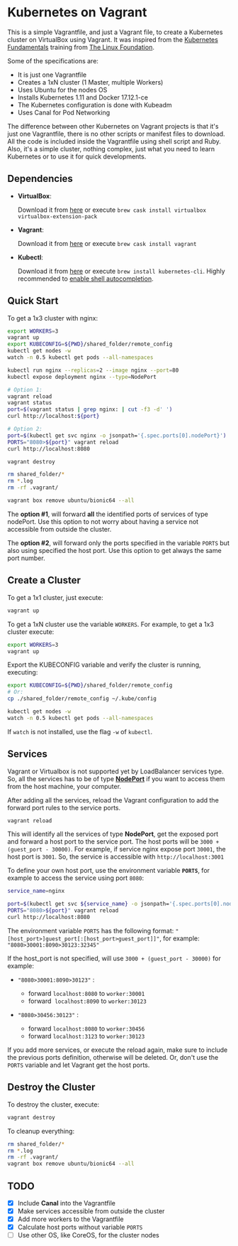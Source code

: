 # Kubernetes on Vagrant

This is a simple Vagrantfile, and just a Vagrant file, to create a Kubernetes cluster on VirtualBox using Vagrant. It was inspired from the [Kubernetes Fundamentals](https://www.cncf.io/certification/training/) training from [The Linux Foundation](https://www.cncf.io).

Some of the specifications are:

- It is just one Vagrantfile
- Creates a 1xN cluster (1 Master, multiple Workers)
- Uses Ubuntu for the nodes OS
- Installs Kubernetes 1.11 and Docker 17.12.1-ce
- The Kubernetes configuration is done with Kubeadm
- Uses Canal for Pod Networking

The difference between other Kubernetes on Vagrant projects is that it's just one Vagrantfile, there is no other scripts or manifest files to download. All the code is included inside the Vagrantfile using shell script and Ruby. Also, it's a simple cluster, nothing complex, just what you need to learn Kubernetes or to use it for quick developments.

## Dependencies

- **VirtualBox**:

  Download it from [here](https://www.virtualbox.org/wiki/Downloads) or execute `brew cask install virtualbox virtualbox-extension-pack`

- **Vagrant**:

  Download it from [here](https://www.vagrantup.com/downloads.html) or execute `brew cask install vagrant`

- **Kubectl**:

  Download it from [here](https://kubernetes.io/docs/tasks/tools/install-kubectl/) or execute `brew install kubernetes-cli`. Highly recommended to [enable shell autocompletion](https://kubernetes.io/docs/tasks/tools/install-kubectl/#enabling-shell-autocompletion).

## Quick Start

To get a 1x3 cluster with nginx:

```bash
export WORKERS=3
vagrant up
export KUBECONFIG=${PWD}/shared_folder/remote_config
kubectl get nodes -w
watch -n 0.5 kubectl get pods --all-namespaces

kubectl run nginx --replicas=2 --image nginx --port=80
kubectl expose deployment nginx --type=NodePort

# Option 1:
vagrant reload
vagrant status
port=$(vagrant status | grep nginx: | cut -f3 -d' ')
curl http://localhost:${port}

# Option 2:
port=$(kubectl get svc nginx -o jsonpath='{.spec.ports[0].nodePort}')
PORTS="8080>${port}" vagrant reload
curl http://localhost:8080

vagrant destroy

rm shared_folder/*
rm *.log
rm -rf .vagrant/

vagrant box remove ubuntu/bionic64 --all
```

The **option #1**, will forward **all** the identified ports of services of type nodePort. Use this option to not worry about having a service not accessible from outside the cluster.

The **option #2**, will forward only the ports specified in the variable `PORTS` but also using specified the host port. Use this option to get always the same port number.

## Create a Cluster

To get a 1x1 cluster, just execute:

```bash
vagrant up
```

To get a 1xN cluster use the variable `WORKERS`. For example, to get a 1x3 cluster execute:

```bash
export WORKERS=3
vagrant up
```

Export the KUBECONFIG variable and verify the cluster is running, executing:

```bash
export KUBECONFIG=${PWD}/shared_folder/remote_config
# Or:
cp ./shared_folder/remote_config ~/.kube/config

kubectl get nodes -w
watch -n 0.5 kubectl get pods --all-namespaces
```

If `watch` is not installed, use the flag `-w` of `kubectl`.

## Services

Vagrant or Virtualbox is not supported yet by LoadBalancer services type. So, all the services has to be of type [**NodePort**](https://kubernetes.io/docs/concepts/services-networking/service/#nodeport) if you want to access them from the host machine, your computer.

After adding all the services, reload the Vagrant configuration to add the forward port rules to the service ports.

```bash
vagrant reload
```

This will identify all the services of type **NodePort**, get the exposed port and forward a host port to the service port. The host ports will be `3000 + (guest_port - 30000)`. For example, if service nginx expose port `30001`, the host port is `3001`. So, the service is accessible with `http://localhost:3001`

To define your own host port, use the environment variable **`PORTS`**, for example to access the service using port `8080`:

```bash
service_name=nginx

port=$(kubectl get svc ${service_name} -o jsonpath='{.spec.ports[0].nodePort}')
PORTS="8080>${port}" vagrant reload
curl http://localhost:8080
```

The environment variable `PORTS` has the following format: `"[host_port>]guest_port[:[host_port>guest_port]]"`, for example: `"8080>30001:8090>30123:32345"`

If the host_port is not specified, will use `3000 + (guest_port - 30000)` for example:

- `"8080>30001:8090>30123"` :
  - forward​  `localhost:8080` to `worker:30001`
  - forward ​ `localhost:8090` to `worker:30123`

- `"8080>30456:30123"` :
  - forward​  `localhost:8080` to `worker:30456`
  - forward​  `localhost:3123` to `worker:30123`

If you add more services, or execute the reload again, make sure to include the previous ports definition, otherwise will be deleted. Or, don't use the `PORTS` variable and let Vagrant get the host ports.

## Destroy the Cluster

To destroy the cluster, execute:

```bash
vagrant destroy
```

To cleanup everything:

```bash
rm shared_folder/*
rm *.log
rm -rf .vagrant/
vagrant box remove ubuntu/bionic64 --all
```

## TODO

- [x] Include **Canal** into the Vagrantfile
- [x] Make services accessible from outside the cluster
- [x] Add more workers to the Vagrantfile
- [x] Calculate host ports without variable `PORTS`
- [ ] Use other OS, like CoreOS, for the cluster nodes
